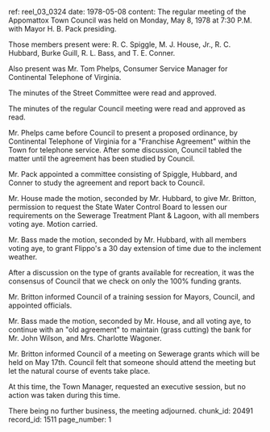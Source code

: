 ref: reel_03_0324
date: 1978-05-08
content: The regular meeting of the Appomattox Town Council was held on Monday, May 8, 1978 at 7:30 P.M. with Mayor H. B. Pack presiding. 

Those members present were: R. C. Spiggle, M. J. House, Jr., R. C. Hubbard, Burke Guill, R. L. Bass, and T. E. Conner. 

Also present was Mr. Tom Phelps, Consumer Service Manager for Continental Telephone of Virginia. 

The minutes of the Street Committee were read and approved. 

The minutes of the regular Council meeting were read and approved as read. 

Mr. Phelps came before Council to present a proposed ordinance, by Continental Telephone of Virginia for a "Franchise Agreement" within the Town for telephone service. After some discussion, Council tabled the matter until the agreement has been studied by Council. 

Mr. Pack appointed a committee consisting of Spiggle, Hubbard, and Conner to study the agreement and report back to Council. 

Mr. House made the motion, seconded by Mr. Hubbard, to give Mr. Britton, permission to request the State Water Control Board to lessen our requirements on the Sewerage Treatment Plant & Lagoon, with all members voting aye. Motion carried. 

Mr. Bass made the motion, seconded by Mr. Hubbard, with all members voting aye, to grant Flippo's a 30 day extension of time due to the inclement weather. 

After a discussion on the type of grants available for recreation, it was the consensus of Council that we check on only the 100% funding grants. 

Mr. Britton informed Council of a training session for Mayors, Council, and appointed officials. 

Mr. Bass made the motion, seconded by Mr. House, and all voting aye, to continue with an "old agreement" to maintain (grass cutting) the bank for Mr. John Wilson, and Mrs. Charlotte Wagoner. 

Mr. Britton informed Council of a meeting on Sewerage grants which will be held on May 17th. Council felt that someone should attend the meeting but let the natural course of events take place. 

At this time, the Town Manager, requested an executive session, but no action was taken during this time. 

There being no further business, the meeting adjourned.
chunk_id: 20491
record_id: 1511
page_number: 1

